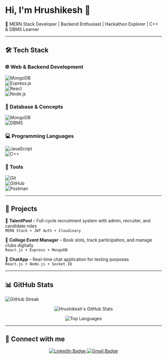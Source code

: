 # Hi, I'm Hrushikesh 👋  
🚀 MERN Stack Developer | Backend Enthusiast | Hackathon Explorer | C++ & DBMS Learner

---

## 🛠️ Tech Stack

### 🌐 Web & Backend Development  
![MongoDB](https://img.shields.io/badge/MongoDB-4EA94B?style=for-the-badge&logo=mongodb&logoColor=white)  
![Express.js](https://img.shields.io/badge/Express.js-000000?style=for-the-badge&logo=express&logoColor=white)  
![React](https://img.shields.io/badge/React-20232A?style=for-the-badge&logo=react&logoColor=61DAFB)  
![Node.js](https://img.shields.io/badge/Node.js-339933?style=for-the-badge&logo=nodedotjs&logoColor=white)

### 💾 Database & Concepts  
![MongoDB](https://img.shields.io/badge/MongoDB-4EA94B?style=for-the-badge&logo=mongodb&logoColor=white)  
![DBMS](https://img.shields.io/badge/DBMS-003B57?style=for-the-badge&logo=database&logoColor=white)

### 💻 Programming Languages  
![JavaScript](https://img.shields.io/badge/JavaScript-F7DF1E?style=for-the-badge&logo=javascript&logoColor=black)  
![C++](https://img.shields.io/badge/C++-00599C?style=for-the-badge&logo=c%2B%2B&logoColor=white)

### 🧰 Tools  
![Git](https://img.shields.io/badge/Git-F05032?style=for-the-badge&logo=git&logoColor=white)  
![GitHub](https://img.shields.io/badge/GitHub-181717?style=for-the-badge&logo=github&logoColor=white)  
![Postman](https://img.shields.io/badge/Postman-FF6C37?style=for-the-badge&logo=postman&logoColor=white)

---

## 🌟 Projects

🔹 **TalentPool** – Full-cycle recruitment system with admin, recruiter, and candidate roles  
`MERN Stack + JWT Auth + Cloudinary`

🔹 **College Event Manager** – Book slots, track participation, and manage clubs digitally  
`React.js + Express + MongoDB`

🔹 **ChatApp** – Real-time chat application for testing purposes  
`React.js + Node.js + Socket.IO`

---

## 📊 GitHub Stats  
![GitHub Streak](https://github-readme-streak-stats.herokuapp.com/?user=Hrushikesh786&theme=radical)

<div align="center">

![Hrushikesh's GitHub Stats](https://github-readme-stats.vercel.app/api?username=Hrushikesh786&show_icons=true&theme=radical&count_private=true&include_all_commits=true)

![Top Languages](https://github-readme-stats.vercel.app/api/top-langs/?username=Hrushikesh786&layout=compact&theme=radical)

</div>  

---

## 🤝 Connect with me

<p align="center">
  <a href="https://www.linkedin.com/in/hrushikesh-suryawanshi-05978a277" target="_blank">
    <img src="https://img.shields.io/badge/LinkedIn-0077B5?style=for-the-badge&logo=linkedin&logoColor=white" alt="LinkedIn Badge"/>
  </a>
  <a href="mailto:hrushikeshsuryawanshi832@gmail.com" target="_blank">
    <img src="https://img.shields.io/badge/Gmail-D14836?style=for-the-badge&logo=gmail&logoColor=white" alt="Gmail Badge"/>
  </a>
</p>

